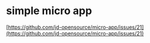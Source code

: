 # simple micro app 

[https://github.com/jd-opensource/micro-app/issues/21](https://github.com/jd-opensource/micro-app/issues/21)
